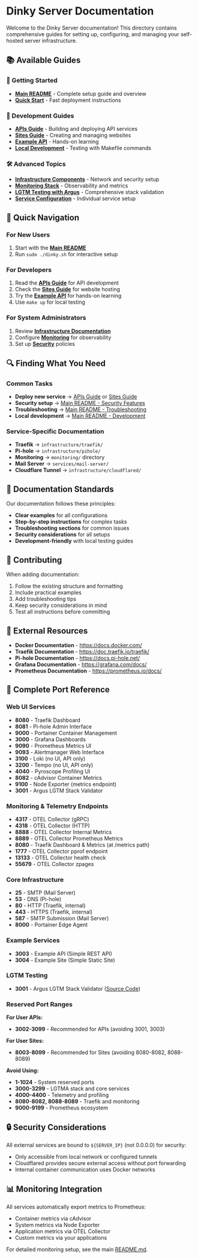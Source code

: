 # Dinky Server Documentation

Welcome to the Dinky Server documentation! This directory contains comprehensive guides for setting up, configuring, and managing your self-hosted server infrastructure.

## 📚 Available Guides

### **🚀 Getting Started**
- **[Main README](../README.md)** - Complete setup guide and overview
- **[Quick Start](../README.md#-quick-start)** - Fast deployment instructions

### **🔧 Development Guides**
- **[APIs Guide](apis-guide.md)** - Building and deploying API services
- **[Sites Guide](sites-guide.md)** - Creating and managing websites
- **[Example API](apis-guide.md#-example-api-reference)** - Hands-on learning
- **[Local Development](../README.md#-local-development)** - Testing with Makefile commands

### **🛠️ Advanced Topics**
- **[Infrastructure Components](../infrastructure/)** - Network and security setup
- **[Monitoring Stack](../monitoring/)** - Observability and metrics
- **[LGTM Testing with Argus](https://github.com/nahuelsantos/argus)** - Comprehensive stack validation
- **[Service Configuration](../services/)** - Individual service setup

## 🎯 Quick Navigation

### **For New Users**
1. Start with the **[Main README](../README.md)**
2. Run `sudo ./dinky.sh` for interactive setup

### **For Developers**
1. Read the **[APIs Guide](apis-guide.md)** for API development
2. Check the **[Sites Guide](sites-guide.md)** for website hosting
3. Try the **[Example API](apis-guide.md#-example-api-reference)** for hands-on learning
4. Use `make up` for local testing

### **For System Administrators**
1. Review **[Infrastructure Documentation](../infrastructure/)**
2. Configure **[Monitoring](../monitoring/)** for observability
3. Set up **[Security](../infrastructure/firewall/)** policies

## 🔍 Finding What You Need

### **Common Tasks**
- **Deploy new service** → [APIs Guide](apis-guide.md) or [Sites Guide](sites-guide.md)
- **Security setup** → [Main README - Security Features](../README.md#-what-you-get)
- **Troubleshooting** → [Main README - Troubleshooting](../README.md#-troubleshooting)
- **Local development** → [Main README - Development](../README.md#-local-development)

### **Service-Specific Documentation**
- **Traefik** → `infrastructure/traefik/`
- **Pi-hole** → `infrastructure/pihole/`
- **Monitoring** → `monitoring/` directory
- **Mail Server** → `services/mail-server/`
- **Cloudflare Tunnel** → `infrastructure/cloudflared/`

## 📝 Documentation Standards

Our documentation follows these principles:
- **Clear examples** for all configurations
- **Step-by-step instructions** for complex tasks
- **Troubleshooting sections** for common issues
- **Security considerations** for all setups
- **Development-friendly** with local testing guides

## 🤝 Contributing

When adding documentation:
1. Follow the existing structure and formatting
2. Include practical examples
3. Add troubleshooting tips
4. Keep security considerations in mind
5. Test all instructions before committing

## 🔗 External Resources

- **Docker Documentation** - https://docs.docker.com/
- **Traefik Documentation** - https://doc.traefik.io/traefik/
- **Pi-hole Documentation** - https://docs.pi-hole.net/
- **Grafana Documentation** - https://grafana.com/docs/
- **Prometheus Documentation** - https://prometheus.io/docs/

## 🔌 Complete Port Reference

### Web UI Services
- **8080** - Traefik Dashboard  
- **8081** - Pi-hole Admin Interface
- **9000** - Portainer Container Management
- **3000** - Grafana Dashboards
- **9090** - Prometheus Metrics UI
- **9093** - Alertmanager Web Interface
- **3100** - Loki (no UI, API only)
- **3200** - Tempo (no UI, API only) 
- **4040** - Pyroscope Profiling UI
- **8082** - cAdvisor Container Metrics
- **9100** - Node Exporter (metrics endpoint)
- **3001** - Argus LGTM Stack Validator

### Monitoring & Telemetry Endpoints
- **4317** - OTEL Collector (gRPC)
- **4318** - OTEL Collector (HTTP) 
- **8888** - OTEL Collector Internal Metrics
- **8889** - OTEL Collector Prometheus Metrics
- **8080** - Traefik Dashboard & Metrics (at /metrics path)
- **1777** - OTEL Collector pprof endpoint
- **13133** - OTEL Collector health check
- **55679** - OTEL Collector zpages

### Core Infrastructure  
- **25** - SMTP (Mail Server)
- **53** - DNS (Pi-hole) 
- **80** - HTTP (Traefik, internal)
- **443** - HTTPS (Traefik, internal)
- **587** - SMTP Submission (Mail Server)
- **8000** - Portainer Edge Agent

### Example Services
- **3003** - Example API (Simple REST API)
- **3004** - Example Site (Simple Static Site)

### LGTM Testing
- **3001** - Argus LGTM Stack Validator ([Source Code](https://github.com/nahuelsantos/argus))

### Reserved Port Ranges

**For User APIs:**
- **3002-3099** - Recommended for APIs (avoiding 3001, 3003)

**For User Sites:**  
- **8003-8099** - Recommended for Sites (avoiding 8080-8082, 8088-8089)

**Avoid Using:**
- **1-1024** - System reserved ports
- **3000-3299** - LGTMA stack and core services
- **4000-4400** - Telemetry and profiling  
- **8080-8082, 8088-8089** - Traefik and monitoring
- **9000-9199** - Prometheus ecosystem

## 🔒 Security Considerations

All external services are bound to `${SERVER_IP}` (not 0.0.0.0) for security:
- Only accessible from local network or configured tunnels
- Cloudflared provides secure external access without port forwarding
- Internal container communication uses Docker networks

## 📊 Monitoring Integration

All services automatically export metrics to Prometheus:
- Container metrics via cAdvisor
- System metrics via Node Exporter  
- Application metrics via OTEL Collector
- Custom metrics via your applications

For detailed monitoring setup, see the main [README.md](../README.md#monitoring--observability). 